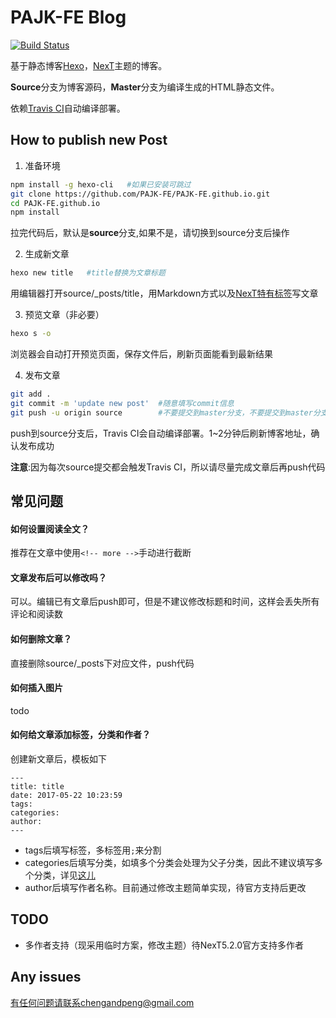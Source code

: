 # PAJK-FE Blog
[![Build Status](https://travis-ci.org/PAJK-FE/PAJK-Blog.svg?branch=master)](https://travis-ci.org/PAJK-FE/PAJK-Blog)

基于静态博客[Hexo](https://hexo.io/zh-cn/)，[NexT](http://theme-next.iissnan.com/)主题的博客。

**Source**分支为博客源码，**Master**分支为编译生成的HTML静态文件。

依赖[Travis CI](https://travis-ci.org/)自动编译部署。

## How to publish new Post
1. 准备环境
```bash
npm install -g hexo-cli   #如果已安装可跳过
git clone https://github.com/PAJK-FE/PAJK-FE.github.io.git
cd PAJK-FE.github.io
npm install
```
拉完代码后，默认是**source**分支,如果不是，请切换到source分支后操作

2. 生成新文章
```bash
hexo new title   #title替换为文章标题
```
用编辑器打开source/_posts/title，用Markdown方式以及[NexT特有标签](http://theme-next.iissnan.com/tag-plugins.html)写文章

3. 预览文章（非必要）
```bash
hexo s -o
```
浏览器会自动打开预览页面，保存文件后，刷新页面能看到最新结果

4. 发布文章
```bash
git add .
git commit -m 'update new post'  #随意填写commit信息
git push -u origin source        #不要提交到master分支，不要提交到master分支，不要提交到master分支
```
push到source分支后，Travis CI会自动编译部署。1~2分钟后刷新博客地址，确认发布成功

**注意**:因为每次source提交都会触发Travis CI，所以请尽量完成文章后再push代码

## 常见问题
#### 如何设置阅读全文？
推荐在文章中使用`<!-- more -->`手动进行截断

#### 文章发布后可以修改吗？
可以。编辑已有文章后push即可，但是不建议修改标题和时间，这样会丢失所有评论和阅读数

#### 如何删除文章？
直接删除source/_posts下对应文件，push代码

#### 如何插入图片
todo

#### 如何给文章添加标签，分类和作者？
创建新文章后，模板如下
```
---
title: title
date: 2017-05-22 10:23:59
tags:
categories:
author:
---
```
* tags后填写标签，多标签用`;`来分割
* categories后填写分类，如填多个分类会处理为父子分类，因此不建议填写多个分类，详见[这儿](https://hexo.io/zh-cn/docs/front-matter.html)
* author后填写作者名称。目前通过修改主题简单实现，待官方支持后更改

## TODO
* 多作者支持（现采用临时方案，修改主题）待NexT5.2.0官方支持多作者

## Any issues
有任何问题请联系chengandpeng@gmail.com
